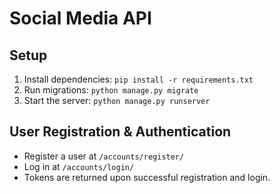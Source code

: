 # Social Media API

## Setup
1. Install dependencies: `pip install -r requirements.txt`
2. Run migrations: `python manage.py migrate`
3. Start the server: `python manage.py runserver`

## User Registration & Authentication
- Register a user at `/accounts/register/`
- Log in at `/accounts/login/`
- Tokens are returned upon successful registration and login.
